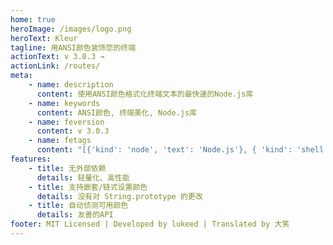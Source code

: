```yaml
---
home: true
heroImage: /images/logo.png
heroText: Kleur
tagline: 用ANSI颜色装饰您的终端
actionText: v 3.0.3 →
actionLink: /routes/
meta:
    - name: description
      content: 使用ANSI颜色格式化终端文本的最快速的Node.js库
    - name: keywords
      content: ANSI颜色, 终端美化, Node.js库
    - name: feversion
      content: v 3.0.3
    - name: fetags
      content: "[{'kind': 'node', 'text': 'Node.js'}, { 'kind': 'shell', 'text': 'Shell' }]"
features:
    - title: 无外部依赖
      details: 轻量化、高性能
    - title: 支持嵌套/链式设置颜色
      details: 没有对 String.prototype 的更改
    - title: 自动侦测可用颜色
      details: 友善的API
footer: MIT Licensed | Developed by lukeed | Translated by 大笑
---
```

